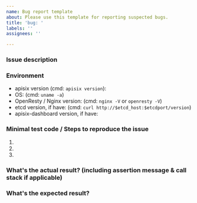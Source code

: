 ```yaml
---
name: Bug report template
about: Please use this template for reporting suspected bugs.
title: 'bug: '
labels: ''
assignees: ''

---
```


### Issue description

### Environment

* apisix version (cmd: `apisix version`):
* OS: (cmd: `uname -a`)
* OpenResty / Nginx version: (cmd: `nginx -V` or `openresty -V`)
* etcd version, if have: (cmd: `curl http://$etcd_host:$etcdport/version`)
* apisix-dashboard version, if have:

### Minimal test code / Steps to reproduce the issue

1.
2.
3.

### What's the actual result? (including assertion message & call stack if applicable)

### What's the expected result?
